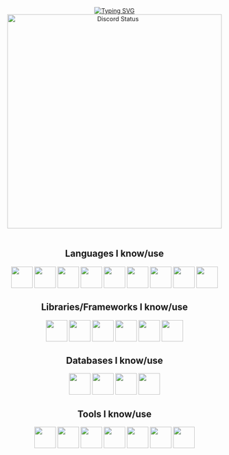 <div align="center">
	<a href="https://git.io/typing-svg"><img src="https://readme-typing-svg.demolab.com?font=Fira+Code&weight=700&duration=1500&pause=500&color=A615F7&center=true&vCenter=true&width=435&lines=Hi!+I'm+Tiaansu;A+backend+developer;Nice+to+meet+you" alt="Typing SVG" /></a>
</div>

<div align="center">
    <a href="https://discord.com/users/734302186644701205" target="_blank">
        <img width="500px" align="center" alt="Discord Status" src="https://lanyard.cnrad.dev/api/7343021866447012053">
    </a>
</div>

<br />

<div align="center">
    <h2>Languages I know/use</h2>
    <a href="https://developer.mozilla.org/en-US/docs/Web/JavaScript" target="_blank" title="Javascript"><img width="50px" src="https://cdn.jsdelivr.net/gh/devicons/devicon/icons/javascript/javascript-original.svg"></a>
    <a href="https://www.typescriptlang.org/" target="_blank" title="Typescript"><img width="50px" src="https://cdn.jsdelivr.net/gh/devicons/devicon/icons/typescript/typescript-original.svg"></a>
    <a href="https://www.w3schools.com/c/c_intro.php" target="_blank" title="C"><img width="50px" src="https://cdn.jsdelivr.net/gh/devicons/devicon/icons/c/c-original.svg"></a>
    <a href="https://cplusplus.com/" target="_blank" title="C++"><img width="50px" src="https://cdn.jsdelivr.net/gh/devicons/devicon/icons/cplusplus/cplusplus-original.svg"></a>
    <a href="https://learn.microsoft.com/en-us/dotnet/csharp/" target="_blank" title="C# (a little bit)"><img width="50px" src="https://cdn.jsdelivr.net/gh/devicons/devicon/icons/csharp/csharp-original.svg"></a>
    <a href="https://go.dev" target="_blank" title="Golang (a little bit)"><img width="50px" src="https://cdn.jsdelivr.net/gh/devicons/devicon/icons/go/go-original.svg"></a>
    <a href="https://github.com/Tiaansu" title="Java (a little bit)"><img width="50px" src="https://cdn.jsdelivr.net/gh/devicons/devicon/icons/java/java-original.svg"></a>
    <a href="https://python.org" target="_blank" title="Python"><img width="50px" src="https://cdn.jsdelivr.net/gh/devicons/devicon/icons/python/python-original.svg"></a>
    <a href="https://rust-lang.org" target="_blank" title="Rust (a little bit)"><img width="50px" src="https://cdn.jsdelivr.net/gh/devicons/devicon/icons/rust/rust-original.svg"></a>
</div>

<div align="center">
    <h2>Libraries/Frameworks I know/use</h2>
    <a href="https://react.dev" target="_blank" title="React.js"><img width="50px" src="https://cdn.jsdelivr.net/gh/devicons/devicon/icons/react/react-original.svg"></a>
    <a href="https://discord.js.org" target="_blank" title="Discord.JS"><img width="50px" src="https://cdn.jsdelivr.net/gh/devicons/devicon/icons/discordjs/discordjs-original.svg"></a>
    <a href="https://expressjs.com" target="_blank" title="ExpressJS"><img width="50px" src="https://cdn.jsdelivr.net/gh/devicons/devicon/icons/express/express-original.svg"></a>
    <a href="https://mui.com" target="_blank" title="Material UI (React)"><img width="50px" src="https://cdn.jsdelivr.net/gh/devicons/devicon/icons/materialui/materialui-original.svg"></a>
    <a href="https://prisma.io" target="_blank" title="Prisma"><img width="50px" src="https://cdn.jsdelivr.net/gh/devicons/devicon/icons/prisma/prisma-original.svg"></a>
    <a href="https://nextjs.org" target="_blank" title="Next.JS"><img width="50px" src="https://cdn.jsdelivr.net/gh/devicons/devicon/icons/nextjs/nextjs-original.svg"></a>
</div>

<div align="center">
    <h2>Databases I know/use</h2>
    <a href="https://mongodb.com" target="_blank" title="MongoDB"><img width="50px" src="https://cdn.jsdelivr.net/gh/devicons/devicon/icons/mongodb/mongodb-original.svg"></a>
    <a href="https://mariadb.org" target="_blank" title="MariaDB"><img width="50px" src="https://cdn.jsdelivr.net/gh/devicons/devicon/icons/mariadb/mariadb-original.svg"></a>
    <a href="https://mysql.com" target="_blank" title="MySQL"><img width="50px" src="https://cdn.jsdelivr.net/gh/devicons/devicon/icons/mysql/mysql-original.svg"></a>
    <a href="https://sqlite.org" target="_blank" title="SQLite"><img width="50px" src="https://cdn.jsdelivr.net/gh/devicons/devicon/icons/sqlite/sqlite-original.svg"></a>
</div>

<div align="center">
    <h2>Tools I know/use</h2>
    <a href="https://github.com" title="GitHub"><img width="50px" src="https://cdn.jsdelivr.net/gh/devicons/devicon@latest/icons/github/github-original.svg" /></a>
    <a href="https://github.com/actions" title="GitHub Actions"><img width="50px" src="https://cdn.jsdelivr.net/gh/devicons/devicon/icons/githubactions/githubactions-original.svg"></a>
    <a href="https://nodejs.org" target="_blank" title="Node.JS"><img width="50px" src="https://cdn.jsdelivr.net/gh/devicons/devicon/icons/nodejs/nodejs-original-wordmark.svg"></a>
    <a href="https://visualstudio.com" target="_blank" title="Visual Studio"><img width="50px" src="https://cdn.jsdelivr.net/gh/devicons/devicon/icons/visualstudio/visualstudio-original.svg"></a>
    <a href="https://code.visualstudio.com" target="_blank" title="Visual Studio Code"><img width="50px" src="https://cdn.jsdelivr.net/gh/devicons/devicon/icons/vscode/vscode-original.svg"></a>
    <a href="https://pnpm.io" target="_blank" title="pnpm"><img width="50px" src="https://cdn.jsdelivr.net/gh/devicons/devicon/icons/pnpm/pnpm-original.svg"></a>
    <a href="https://cmake.org" target="_blank" title="CMake"><img width="50px" src="https://cdn.jsdelivr.net/gh/devicons/devicon/icons/cmake/cmake-original.svg"></a>
</div>
